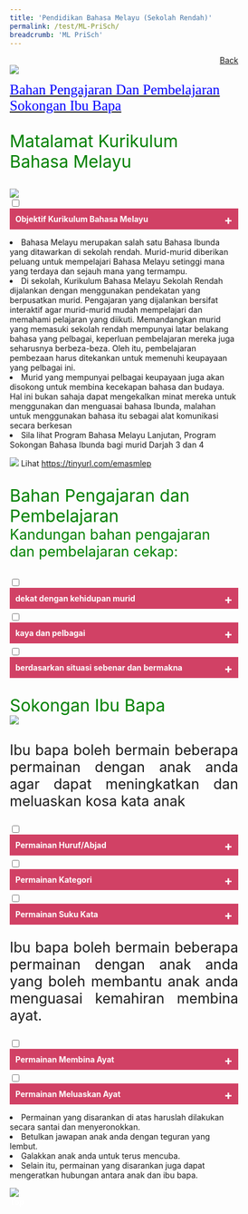 ```yaml
---
title: 'Pendidikan Bahasa Melayu (Sekolah Rendah)'
permalink: /test/ML-PriSch/
breadcrumb: 'ML PriSch'
---
```

<html>
<body>
<style>
   * {
  box-sizing: border-box;
}

 .tab table {
   display: none;
}
.tab table:target {
  display: block;
}

.content table {
    width: 70%;
    font-family: arial, sans-serif;
     border-collapse: collapse;
}

td, th {
  border: 1px ;
  text-align: center;
  padding: 8px;
}
table.center {
  margin-left:auto; 
  margin-right:auto;
}
.atab label {
    position: relative;
    display: block;
    background: #d14165;
    color: #fff;
    font-weight: 700;
    padding: 10px;
    cursor: pointer;
 }
  .atab label::after {
  content: "+";
  font-size: 22px;
  position: absolute;
  right: 10px;
  top: 7px;
  transition: all 0.4s;
}
 .atab input[type=checkbox]:checked + label::after,
.atab input[type=radio]:checked + label::after {
    content: 'x';
    right: 14px;
    top: 7px;
  //transform:rotate(-225deg);
   /* transform: rotate(90deg); */
}
.tab-content {
  overflow: hidden;
  display: none;
  width:100%; 
}
.atab{
  margin-bottom: 5px;
  width:100%;  
}
</style>
<a href="/gallery/pameran- bahasa- melayu-malay-language-exhibitions-a/moe-curriculum/" style="float:right;">Back</a><br/>
<img src="/images/ML_Header2.jpg">
<p>
 <a href="#C1" style="font-size:25px"><span style="color:blue;font-family:KaiTi">Bahan Pengajaran Dan Pembelajaran</span></a>&nbsp;&nbsp;&nbsp;&nbsp;
 <a href="#C2" style="font-size:25px"><span style="color:blue;font-family:KaiTi">Sokongan Ibu Bapa</span></a>&nbsp;&nbsp;
</p>
<p style="color:green;font-size:30px;">Matalamat Kurikulum Bahasa Melayu</p>
<img src="/images/MLyu.jpg">
<br/>
<div class="atab">
      <input id="tab-1" type="checkbox" name="tab">
   <label for="tab-1" class="lbML">Objektif Kurikulum Bahasa Melayu
</label>
     <div class="tab-content">
       <p style="text-align:justify;">Pada akhir perngajaran dan pembelajaran Bahasa Melayu di sekolah rendah, murid depat:
         <ul>

  <li>mendengar dan memahami pengucapan dengan teliti;
</li>
           <li>bertutur dengan petah menggunakan sebutan bak dan intonasi yang betul;
</li>
           <li>membaca pelbagai bahan bercetak dan bahan media elektronik dan memberikan respons yang sesuai;
</li>
           <li>menulis pelbagai jenis teks berdasarkan pelbagai tajuk yang sesuai;
</li>
           <li>berinteraksi secara lisan dengan menggunakan sebutan baku;</li>
           <li>berinteraksi secara bertulis mengenai pelbagai tajuk tang sesuai;
</li>
           <li>berfikir secara kreatif, kritis dan kritikal;
</li>
           <li>mengenali dan memahami budaya dan nilai-nilai murni masyarakay Melayu dan kaum-kaum lain; dan
</li>
            <li>memupuk minat membaca dan menjadikannya amalan ke arah membina budaya belajar sepanjang hayat.
</li>
           </ul> 
       </p>
       </div></div>
       <p>
  <li>Bahasa Melayu merupakan salah satu Bahasa Ibunda yang ditawarkan di sekolah rendah.  Murid-murid diberikan peluang untuk mempelajari Bahasa Melayu setinggi mana yang terdaya dan sejauh mana yang termampu.
</li>
  <li>Di sekolah, Kurikulum Bahasa Melayu Sekolah Rendah dijalankan dengan menggunakan pendekatan yang berpusatkan murid.  Pengajaran yang dijalankan bersifat interaktif agar murid-murid mudah mempelajari dan memahami pelajaran yang diikuti. Memandangkan murid yang memasuki sekolah rendah mempunyai latar belakang bahasa yang pelbagai, keperluan pembelajaran mereka juga seharusnya berbeza-beza. Oleh itu, pembelajaran pembezaan harus ditekankan untuk memenuhi keupayaan yang pelbagai ini. 
</li>
  <li>Murid yang mempunyai pelbagai keupayaan juga akan disokong untuk membina kecekapan bahasa dan budaya. Hal ini bukan sahaja dapat mengekalkan minat mereka untuk menggunakan dan menguasai bahasa Ibunda, malahan untuk menggunakan bahasa itu sebagai alat komunikasi secara berkesan
</li>
  <li>Sila lihat Program Bahasa Melayu Lanjutan, Program Sokongan Bahasa Ibunda bagi murid Darjah 3 dan 4
</li>
</p>
  <img src="/images/ML-Program.jpg" class="image">    
  Lihat <a href="https://tinyurl.com/emasmlep" target="_blank">https://tinyurl.com/emasmlep </a>
 <p id="C1" style="font-size:30px;color:green;">Bahan Pengajaran dan Pembelajaran <br/>
  <span style="font-size:25px;">Kandungan bahan pengajaran dan pembelajaran cekap:</span></p>
  <div class="atab">
      <input id="tab-2" type="checkbox" name="tab">
   <label for="tab-2" class="lbML">dekat dengan kehidupan murid</label>
     <div class="tab-content">
       <img src="/images/ML-Murid.jpg">  
       </div></div>
       <div class="atab">
      <input id="tab-3" type="checkbox" name="tab">
   <label for="tab-3" class="lbML">kaya dan pelbagai</label>
     <div class="tab-content">
       <img src="/images/ML-meli.png">  
       </div></div>
       <div class="atab">
      <input id="tab-4" type="checkbox" name="tab">
   <label for="tab-4" class="lbML">berdasarkan situasi sebenar dan bermakna</label>
     <div class="tab-content">
       <img src="/images/ML-10.png">  
       </div></div>
      <p id="C2" style="font-size:30px;color:green;">Sokongan Ibu Bapa <br/>
<img src="/images/ML-Role.jpg"> 
</p>
<p style="font-size:25px;text-align:justify;">Ibu bapa boleh bermain beberapa permainan dengan anak anda agar dapat meningkatkan dan meluaskan kosa kata anak</p>
<div class="atab">
      <input id="tab-5" type="checkbox" name="tab">
   <label for="tab-5" class="lbML">Permainan Huruf/Abjad </label>
     <div class="tab-content">
       <p style="text-align:justify;">Ibu bapa meminta anak memberikan perkataan lain yang bermula dengan huruf terakhir perkataan yang telah disebut.<br/>
         Contoh : 
         <table class="center">
  
  <tr>
    <td>Ibu/Bapa</td>
   <td>:</td>
    <td>tika<span style="color:red">r</span></td>
   
  </tr>
  
  <tr>
    <td>Anak  </td>
    <td>:</td>
    <td><span style="color:red">r</span>ot<span style="color:red">i</span></td>

  </tr>
  <tr>
    <td>Ibu/Bapa </td>
    <td>:</td>
    <td><span style="color:red">i</span>ka<span style="color:red">n</span></td>
    
  </tr>
  <tr>
    <td>Anak </td>
    <td>:</td>
    <td><span style="color:red">n</span>as<span style="color:red">i</span></td>
   
  </tr>
  
</table></p>
   </div></div>   
   <div class="atab">
      <input id="tab-6" type="checkbox" name="tab">
   <label for="tab-6" class="lbML">Permainan Kategori </label>
     <div class="tab-content">
       <p style="text-align:justify;">Ibu bapa memberikan satu kategori.   Anak harus memberikan perkataan yang terdapat dalam kategori ini.
         <br/>Contoh : 
         <br/>
         Kategori – perabot
         <table class="center">
  <tr>
    <td>Ibu/Bapa</td>
     <td>:</td>
  <td>katil</td>
  </tr>
  <tr>
    <td>Anak  </td>
    <td>:</td>
  <td>almari</td>
  </tr>
  <tr>
    <td>Ibu/Bapa </td>
    <td>:</td>
  <td>kerusi</td>
  </tr>
  <tr>
    <td>Anak </td>
    <td>:</td>
    <td>meja</td>
  </tr>
</table>
</p>
</div></div>
<div class="atab">
      <input id="tab-7" type="checkbox" name="tab">
   <label for="tab-7" class="lbML">Permainan Suku Kata </label>
     <div class="tab-content">
       <p style="text-align:justify;">Ibu bapa boleh memulakan permainan dengan memberikan satu perkataan. Contohnya, roti.  Kemudian anak harus membina perkataan lain yang bermula dengan suka kata akhir perkataan tadi. 
<table class="center">
  
  <tr>
    <td>Ibu/Bapa</td>
     <td>:</td>
  <td>ro<strong>ti</strong></td>
 </tr>
  <tr>
    <td>Anak  </td>
    <td>:</td>
  <td><strong>ti</strong>lam</td>
</tr>
  <tr>
    <td>Ibu/Bapa </td>
    <td>:</td>
  <td><strong>lam</strong>pu</td>
  </tr>
  <tr>
    <td>Anak </td>
    <td>:</td>
  <td><strong>pu</strong>sing</td>
   </tr>
</table>
</p>
</div></div>
<p style="font-size:25px;text-align:justify;"">Ibu bapa boleh bermain beberapa permainan dengan anak anda yang boleh membantu anak anda menguasai kemahiran membina ayat.
</p>
<div class="atab">
      <input id="tab-8" type="checkbox" name="tab">
   <label for="tab-8" class="lbML">Permainan Membina Ayat </label>
     <div class="tab-content">
       <p style="text-align:justify;">Ibu bapa boleh memberikan satu perkataan atau beberapa perkataan secara lisan atau bertulis kepada anak anda (mengikut keupayaan anak membina ayat). Kemudian ibu bapa meminta anak anda membina ayat dengan perkataan yang diberikan.<br/>
         Contoh 1 : <br/>
Kereta itu berwarna merah.<br/>
         Contoh 2 :  <br/>
         <strong>Kereta</strong> Ayah bergerak dengan <strong>laju.</strong><br/>
</p>
</div></div>

<div class="atab">
      <input id="tab-9" type="checkbox" name="tab">
   <label for="tab-9" class="lbML">Permainan Meluaskan Ayat </label>
     <div class="tab-content">
       <p style="text-align:justify;">Ibu bapa memberikan satu ayat tunggal kepada anak.  Kemudian, anak meluaskan ayat itu.  Selepas itu, giliran ibu/bapa pula meluaskan ayat itu.  Begitulah seterusnya hingga ayat itu tidak dapat diluaskan lagi. <br/>
         Contoh : 

<table class="center">
   <tr>
    <td>Ibu/Bapa</td>
     <td>:</td>
  <td>Ayah pergi ke kedai.</td>
 </tr>
  <tr>
    <td>Anak  </td>
    <td>:</td>
  <td><span style="color:red">Pada hari Ahad </span>, Ayah pergi ke kedai.</td>
</tr>
  <tr>
    <td>Ibu/Bapa </td>
    <td>:</td>
    <td> Pada hari Ahad, Ayah pergi ke kedai <span style="color:red"> bersama Ibu</span>.</td>
   
  </tr>
  <tr>
    <td>Anak </td>
    <td>:</td>
  <td>Pada hari Ahad, Ayah pergi ke kedai bersama Ibu  <span style="color:red">untuk  membeli tepung, susu dan gula </span></td>
   </tr>
</table>
</p>
</div></div>
<p style="text-align:justify;">
  <li>Permainan yang disarankan di atas haruslah dilakukan secara santai dan menyeronokkan. </li>
  
  <li>Betulkan jawapan anak anda dengan teguran yang lembut.  </li>
  
  <li>Galakkan anak anda untuk terus mencuba.  </li>

  <li>Selain itu, permainan yang disarankan juga dapat mengeratkan hubungan antara anak dan ibu bapa.</li>
</p>

 <img src="/images/ML-Footer.jpg">  
<div class="btntop"><a href="#top" style="text-decoration:none;"><span style="color:white"><b>Top</b></span></a></div>
